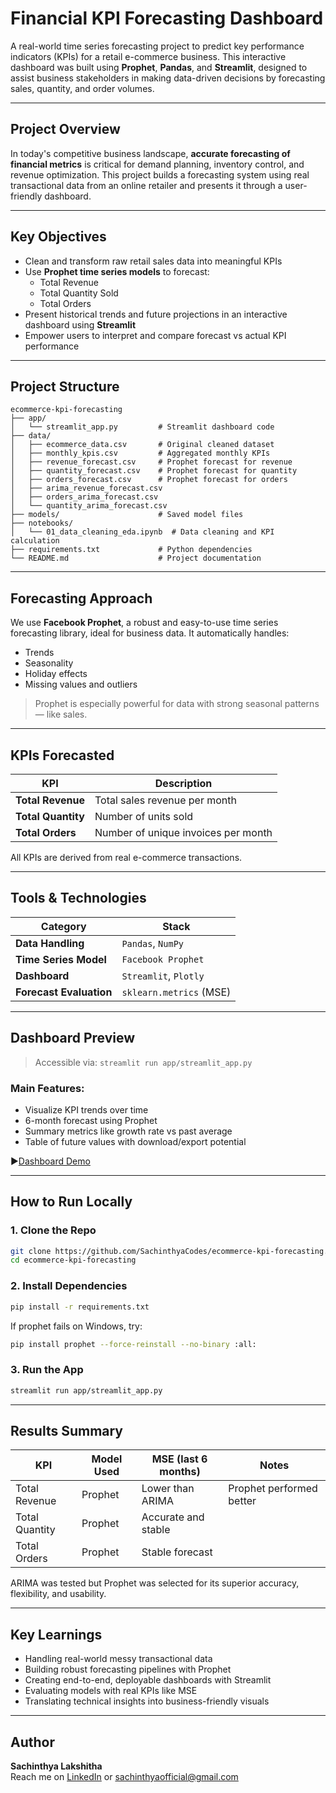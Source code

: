 # Financial KPI Forecasting Dashboard

A real-world time series forecasting project to predict key performance indicators (KPIs) for a retail e-commerce business. This interactive dashboard was built using **Prophet**, **Pandas**, and **Streamlit**, designed to assist business stakeholders in making data-driven decisions by forecasting sales, quantity, and order volumes.

---

## Project Overview

In today's competitive business landscape, **accurate forecasting of financial metrics** is critical for demand planning, inventory control, and revenue optimization. This project builds a forecasting system using real transactional data from an online retailer and presents it through a user-friendly dashboard.

---

## Key Objectives

- Clean and transform raw retail sales data into meaningful KPIs
- Use **Prophet time series models** to forecast:
  - Total Revenue
  - Total Quantity Sold
  - Total Orders
- Present historical trends and future projections in an interactive dashboard using **Streamlit**
- Empower users to interpret and compare forecast vs actual KPI performance

---

## Project Structure

```
ecommerce-kpi-forecasting
├── app/
│   └── streamlit_app.py         # Streamlit dashboard code
├── data/
│   ├── ecommerce_data.csv       # Original cleaned dataset
│   ├── monthly_kpis.csv         # Aggregated monthly KPIs
│   ├── revenue_forecast.csv     # Prophet forecast for revenue
│   ├── quantity_forecast.csv    # Prophet forecast for quantity
│   ├── orders_forecast.csv      # Prophet forecast for orders
│   ├── arima_revenue_forecast.csv
│   ├── orders_arima_forecast.csv
│   └── quantity_arima_forecast.csv
├── models/                      # Saved model files
├── notebooks/
│   └── 01_data_cleaning_eda.ipynb  # Data cleaning and KPI calculation
├── requirements.txt             # Python dependencies
└── README.md                    # Project documentation
```

---

## Forecasting Approach

We use **Facebook Prophet**, a robust and easy-to-use time series forecasting library, ideal for business data. It automatically handles:

- Trends
- Seasonality
- Holiday effects
- Missing values and outliers

> Prophet is especially powerful for data with strong seasonal patterns — like sales.

---

##  KPIs Forecasted

| KPI             | Description |
|------------------|-------------|
| **Total Revenue** | Total sales revenue per month |
| **Total Quantity** | Number of units sold |
| **Total Orders**   | Number of unique invoices per month |

All KPIs are derived from real e-commerce transactions.

---

##  Tools & Technologies

| Category        | Stack |
|------------------|-------|
| **Data Handling** | `Pandas`, `NumPy` |
| **Time Series Model** | `Facebook Prophet` |
| **Dashboard** | `Streamlit`, `Plotly` |
| **Forecast Evaluation** | `sklearn.metrics` (MSE) |

---

##  Dashboard Preview

> Accessible via: `streamlit run app/streamlit_app.py`

### Main Features:
- Visualize KPI trends over time
- 6-month forecast using Prophet
- Summary metrics like growth rate vs past average
- Table of future values with download/export potential

▶️[Dashboard Demo](https://youtu.be/kAJ2TPjXUhU)

---

##  How to Run Locally

### 1. Clone the Repo
```bash
git clone https://github.com/SachinthyaCodes/ecommerce-kpi-forecasting.git
cd ecommerce-kpi-forecasting
```

### 2. Install Dependencies
```bash
pip install -r requirements.txt
```

If prophet fails on Windows, try:
```bash
pip install prophet --force-reinstall --no-binary :all:
```

### 3. Run the App
```bash
streamlit run app/streamlit_app.py
```

---

##  Results Summary

| KPI | Model Used | MSE (last 6 months) | Notes |
|-----|------------|---------------------|-------|
| Total Revenue | Prophet | Lower than ARIMA | Prophet performed better |
| Total Quantity | Prophet | Accurate and stable | |
| Total Orders | Prophet | Stable forecast | |

ARIMA was tested but Prophet was selected for its superior accuracy, flexibility, and usability.

---

##  Key Learnings

- Handling real-world messy transactional data
- Building robust forecasting pipelines with Prophet
- Creating end-to-end, deployable dashboards with Streamlit
- Evaluating models with real KPIs like MSE
- Translating technical insights into business-friendly visuals

---

##  Author

**Sachinthya Lakshitha**   
Reach me on [LinkedIn](https://www.linkedin.com/in/sachinthya-lakshitha/) or sachinthyaofficial@gmail.com
